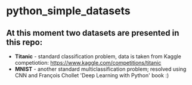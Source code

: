 # python_simple_datasets

## At this moment two datasets are presented in this repo:
* **Titanic** - standard classification problem, data is taken from Kaggle competiotion: https://www.kaggle.com/competitions/titanic
* **MNIST** - another standard multiclassification problem; resolved using CNN and François Chollet 'Deep Learning with Python' book :)
